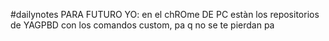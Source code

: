 #dailynotes PARA FUTURO YO: en el chROme DE PC estàn los repositorios de YAGPBD con los comandos custom, pa q no se te pierdan pa